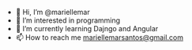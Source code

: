 - 👋 Hi, I’m @mariellemar
- 👀 I’m interested in programming
- 🌱 I’m currently learning Dajngo and Angular
- 📫 How to reach me mariellemarsantos@gmail.com

<!---
mariellemar/mariellemar is a ✨ special ✨ repository because its `README.md` (this file) appears on your GitHub profile.
You can click the Preview link to take a look at your changes.
--->
